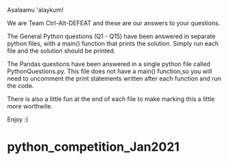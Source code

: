 Asalaamu 'alaykum!

We are Team Ctrl-Alt-DEFEAT and these are our answers to your questions. 

The General Python questions (Q1 - Q15) have been answered in separate python files, with a main() function that prints the solution. Simply run each file and the solution should be printed. 

The Pandas questions have been answered in a single python file called PythonQuestions.py. This file does not have a main() function,so you will need to uncomment the print statements written after each function and run the code.

There is also a little fun at the end of each file to make marking this a little more worthwile. 

Enjoy :)


# python_competition_Jan2021

